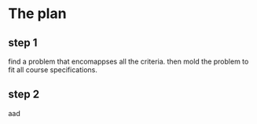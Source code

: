 # The plan

## step 1

find a problem that encomappses all the criteria.
then mold the problem to fit all course specifications.

## step 2

aad
